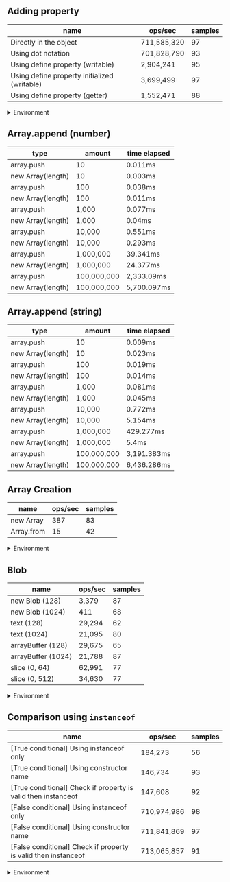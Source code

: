 ## Adding property

|name|ops/sec|samples|
|-|-|-|
|Directly in the object|711,585,320|97|
|Using dot notation|701,828,790|93|
|Using define property (writable)|2,904,241|95|
|Using define property initialized (writable)|3,699,499|97|
|Using define property (getter)|1,552,471|88|


<details>
<summary>Environment</summary>

* __Machine:__ linux x64 | 2 vCPUs | 6.8GB Mem
* __Run:__ Sat Oct 14 2023 01:29:23 GMT+0000 (Coordinated Universal Time)
</details>

<!--
{"environment":{"platform":"linux","arch":"x64","cpus":2,"totalMemory":6.759757995605469},"benchmarks":[{"name":"Directly in the object","hz":711585319.6050496,"cycles":7,"stats":{"deviation":9.73133653752063e-12,"mean":1.4053128591172017e-9,"moe":1.936612346059264e-12,"rme":0.13780649152216662,"sem":9.880675234996245e-13,"variance":9.469891080648401e-23}},{"name":"Using dot notation","hz":701828790.2022735,"cycles":7,"stats":{"deviation":1.2134350497511362e-10,"mean":1.4248489289129772e-9,"moe":2.4662161213180877e-11,"rme":1.7308614768020167,"sem":1.2582735312847385e-11,"variance":1.4724246199645422e-20}},{"name":"Using define property (writable)","hz":2904240.9965737294,"cycles":6,"stats":{"deviation":1.9304595380462995e-9,"mean":3.443240423848253e-7,"moe":3.8819950033991484e-10,"rme":0.1127424903736618,"sem":1.9806096956118104e-10,"variance":3.726674028033932e-18}},{"name":"Using define property initialized (writable)","hz":3699499.499416033,"cycles":7,"stats":{"deviation":4.5734931979372166e-9,"mean":2.703068347915307e-7,"moe":9.10161040838888e-10,"rme":0.33671403149714413,"sem":4.643678779790245e-10,"variance":2.0916840031577986e-17}},{"name":"Using define property (getter)","hz":1552470.5724288577,"cycles":3,"stats":{"deviation":3.813976287284211e-8,"mean":6.441345927964926e-7,"moe":7.96879627080059e-9,"rme":1.237132170809874,"sem":4.065712383061526e-9,"variance":1.4546415119966251e-15}}]}-->

## Array.append (number)

|type|amount|time elapsed|
|-|-|-|
array.push|10|0.011ms
new Array(length)|10|0.003ms
array.push|100|0.038ms
new Array(length)|100|0.011ms
array.push|1,000|0.077ms
new Array(length)|1,000|0.04ms
array.push|10,000|0.551ms
new Array(length)|10,000|0.293ms
array.push|1,000,000|39.341ms
new Array(length)|1,000,000|24.377ms
array.push|100,000,000|2,333.09ms
new Array(length)|100,000,000|5,700.097ms
## Array.append (string)

|type|amount|time elapsed|
|-|-|-|
array.push|10|0.009ms
new Array(length)|10|0.023ms
array.push|100|0.019ms
new Array(length)|100|0.014ms
array.push|1,000|0.081ms
new Array(length)|1,000|0.045ms
array.push|10,000|0.772ms
new Array(length)|10,000|5.154ms
array.push|1,000,000|429.277ms
new Array(length)|1,000,000|5.4ms
array.push|100,000,000|3,191.383ms
new Array(length)|100,000,000|6,436.286ms

## Array Creation

|name|ops/sec|samples|
|-|-|-|
|new Array|387|83|
|Array.from|15|42|


<details>
<summary>Environment</summary>

* __Machine:__ linux x64 | 2 vCPUs | 6.8GB Mem
* __Run:__ Sat Oct 14 2023 01:32:20 GMT+0000 (Coordinated Universal Time)
</details>

<!--
{"environment":{"platform":"linux","arch":"x64","cpus":2,"totalMemory":6.759754180908203},"benchmarks":[{"name":"new Array","hz":387.3666919375766,"cycles":3,"stats":{"deviation":0.00023610649817287215,"mean":0.0025815332624446402,"moe":0.000050795467899376874,"rme":1.9676472365602982,"sem":0.00002591605505070249,"variance":5.5746278479456486e-8}},{"name":"Array.from","hz":15.474386518001756,"cycles":1,"stats":{"deviation":0.001690360125859162,"mean":0.0646229172857143,"moe":0.0005112233309223275,"rme":0.7910867419712414,"sem":0.000260828230062412,"variance":0.0000028573173550946023}}]}-->

## Blob

|name|ops/sec|samples|
|-|-|-|
|new Blob (128)|3,379|87|
|new Blob (1024)|411|68|
|text (128)|29,294|62|
|text (1024)|21,095|80|
|arrayBuffer (128)|29,675|65|
|arrayBuffer (1024)|21,788|87|
|slice (0, 64)|62,991|77|
|slice (0, 512)|34,630|77|


<details>
<summary>Environment</summary>

* __Machine:__ linux x64 | 2 vCPUs | 6.8GB Mem
* __Run:__ Sat Oct 14 2023 01:34:22 GMT+0000 (Coordinated Universal Time)
</details>

<!--
{"environment":{"platform":"linux","arch":"x64","cpus":2,"totalMemory":6.759757995605469},"benchmarks":[{"name":"new Blob (128)","hz":3379.4802934033382,"cycles":3,"stats":{"deviation":0.000026454574349272245,"mean":0.00029590348609280997,"moe":0.000005559007029676022,"rme":1.878655470768074,"sem":0.000002836228076365317,"variance":6.99844504001173e-10}},{"name":"new Blob (1024)","hz":410.72012913110734,"cycles":2,"stats":{"deviation":0.0004152159877713554,"mean":0.002434747968441514,"moe":0.00009869057573681999,"rme":4.053420601065003,"sem":0.000050352334559602036,"variance":1.7240431650094235e-7}},{"name":"text (128)","hz":29293.60020903577,"cycles":4,"stats":{"deviation":0.0000028672216499818233,"mean":0.00003413714916787676,"moe":7.137095268233591e-7,"rme":2.090712154414357,"sem":3.641375136853873e-7,"variance":8.22095999012449e-12}},{"name":"text (1024)","hz":21094.801343228068,"cycles":4,"stats":{"deviation":0.0000018309657203248349,"mean":0.00004740504467092428,"moe":4.012280538815835e-7,"rme":0.8463826089962011,"sem":2.0470819075590995e-7,"variance":3.3524354690046418e-12}},{"name":"arrayBuffer (128)","hz":29674.747595303255,"cycles":5,"stats":{"deviation":0.000002707692095683197,"mean":0.000033698685954729875,"moe":6.582618260572315e-7,"rme":1.9533753539871763,"sem":3.35847870437363e-7,"variance":7.331596485025263e-12}},{"name":"arrayBuffer (1024)","hz":21788.22100412383,"cycles":4,"stats":{"deviation":0.000002208322705311177,"mean":0.00004589635839524169,"moe":4.6404380885288035e-7,"rme":1.011068906288195,"sem":2.3675704533310223e-7,"variance":4.876689170792874e-12}},{"name":"slice (0, 64)","hz":62990.868597119865,"cycles":4,"stats":{"deviation":0.0000036528438820661017,"mean":0.000015875316887529363,"moe":8.159091812539367e-7,"rme":5.139482802355038,"sem":4.1628019451731466e-7,"variance":1.3343268426747748e-11}},{"name":"slice (0, 512)","hz":34629.90971243806,"cycles":4,"stats":{"deviation":0.000012396345640646026,"mean":0.000028876771793627552,"moe":0.000002768881602593844,"rme":9.58861199022556,"sem":0.000001412694695200941,"variance":1.5366938524236374e-10}}]}-->

## Comparison using `instanceof`

|name|ops/sec|samples|
|-|-|-|
|[True conditional] Using instanceof only|184,273|56|
|[True conditional] Using constructor name|146,734|93|
|[True conditional] Check if property is valid then instanceof |147,608|92|
|[False conditional] Using instanceof only|710,974,986|98|
|[False conditional] Using constructor name|711,841,869|97|
|[False conditional] Check if property is valid then instanceof |713,065,857|91|


<details>
<summary>Environment</summary>

* __Machine:__ linux x64 | 2 vCPUs | 6.8GB Mem
* __Run:__ Sat Oct 14 2023 01:38:43 GMT+0000 (Coordinated Universal Time)
</details>

<!--
{"environment":{"platform":"linux","arch":"x64","cpus":2,"totalMemory":6.759757995605469},"benchmarks":[{"name":"[True conditional] Using instanceof only","hz":184272.5943633215,"cycles":4,"stats":{"deviation":0.0000011764076378405378,"mean":0.0000054267429373048695,"moe":3.0812000295883324e-7,"rme":5.677807232045849,"sem":1.5720408314226185e-7,"variance":1.3839349303695538e-12}},{"name":"[True conditional] Using constructor name","hz":146734.00783500823,"cycles":3,"stats":{"deviation":2.2368767502594483e-7,"mean":0.00000681505272536703,"moe":4.546284948685857e-8,"rme":0.6670946112806506,"sem":2.319533137084621e-8,"variance":5.00361759585127e-14}},{"name":"[True conditional] Check if property is valid then instanceof ","hz":147608.2613658252,"cycles":3,"stats":{"deviation":2.0127942703370273e-7,"mean":0.000006774688562462288,"moe":4.1130268553882737e-8,"rme":0.6071167430748104,"sem":2.098483089483813e-8,"variance":4.051340774701566e-14}},{"name":"[False conditional] Using instanceof only","hz":710974986.1541065,"cycles":9,"stats":{"deviation":1.3464662772632666e-11,"mean":1.4065192439600769e-9,"moe":2.6658672188172133e-12,"rme":0.18953649089872546,"sem":1.3601363361312314e-12,"variance":1.8129714358072002e-22}},{"name":"[False conditional] Using constructor name","hz":711841869.1926676,"cycles":6,"stats":{"deviation":9.859949554456344e-12,"mean":1.4048063808527387e-9,"moe":1.9622073458315243e-12,"rme":0.13967813448002955,"sem":1.0011261968528185e-12,"variance":9.721860521642385e-23}},{"name":"[False conditional] Check if property is valid then instanceof ","hz":713065857.3402686,"cycles":9,"stats":{"deviation":9.911199987403026e-12,"mean":1.4023950098101655e-9,"moe":2.0363930894605596e-12,"rme":0.14520823842179922,"sem":1.038976066051306e-12,"variance":9.823188519029773e-23}}]}-->
